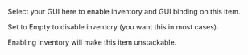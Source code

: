Select your GUI here to enable inventory and GUI binding on this item.

Set to Empty to disable inventory (you want this in most cases).

Enabling inventory will make this item unstackable.